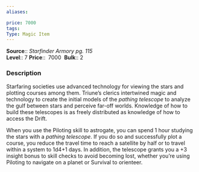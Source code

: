 ```yaml
---
aliases: 

price: 7000 
tags: 
Type: Magic Item
---
```

**Source**:: _Starfinder Armory pg. 115_  
**Level**:: 7
**Price**::  7000 
**Bulk**:: 2

### Description

Starfaring societies use advanced technology for viewing the stars and plotting courses among them. Triune’s clerics intertwined magic and technology to create the initial models of the _pathing telescope_ to analyze the gulf between stars and perceive far-off worlds. Knowledge of how to build these telescopes is as freely distributed as knowledge of how to access the Drift.  
  
When you use the Piloting skill to astrogate, you can spend 1 hour studying the stars with a _pathing telescope_. If you do so and successfully plot a course, you reduce the travel time to reach a satellite by half or to travel within a system to 1d4+1 days. In addition, the telescope grants you a +3 insight bonus to skill checks to avoid becoming lost, whether you’re using Piloting to navigate on a planet or Survival to orienteer.
